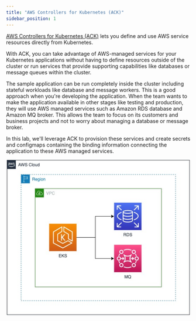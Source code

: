 ```yaml
---
title: "AWS Controllers for Kubernetes (ACK)"
sidebar_position: 1
---
```


[AWS Controllers for Kubernetes (ACK)](https://aws-controllers-k8s.github.io/community/) lets you define and use AWS service resources directly from Kubernetes. 

With ACK, you can take advantage of AWS-managed services for your Kubernetes applications without having to define resources outside of the cluster or run services that provide supporting capabilities like databases or message queues within the cluster.

The sample application can be run completely inside the cluster including stateful workloads like database and message workers. This is a good
approach when you're developing the application. When the team wants to make the application available in other stages like testing and production, they will use AWS managed services such as Amazon RDS database and Amazon MQ broker. This allows the team to focus on its customers and business projects and not to worry about managing a database or message broker.

In this lab, we'll leverage ACK to provision these services and create secrets and configmaps containing the binding information connecting the application to these AWS managed services.

![EKS with RDS and MQ](./assets/eks-workshop-ack.jpg)

